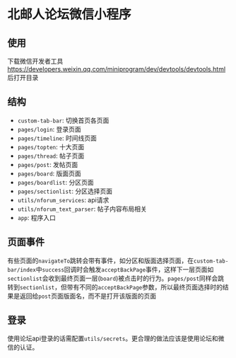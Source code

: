 # 北邮人论坛微信小程序

## 使用
下载微信开发者工具 https://developers.weixin.qq.com/miniprogram/dev/devtools/devtools.html 后打开目录

## 结构

- ```custom-tab-bar```: 切换首页各页面
- ```pages/login```: 登录页面
- ```pages/timeline```: 时间线页面
- ```pages/topten```: 十大页面
- ```pages/thread```: 帖子页面
- ```pages/post```: 发帖页面
- ```pages/board```: 版面页面
- ```pages/boardlist```: 分区页面
- ```pages/sectionlist```: 分区选择页面
- ```utils/nforum_services```: api请求
- ```utils/nforum_text_parser```: 帖子内容布局相关
- ```app```: 程序入口

## 页面事件

有些页面的```navigateTo```跳转会带有事件，如分区和版面选择页面，在```custom-tab-bar/index```中```success```回调时会触发```acceptBackPage```事件，这样下一层页面如```sectionlist```会收到最终页面一层(```board```)被点击时的行为。```pages/post```同样会跳转到```sectionlist```，但带有不同的```acceptBackPage```参数，所以最终页面选择时的结果是返回给```post```页面版面名，而不是打开该版面的页面

## 登录
使用论坛api登录的话需配置```utils/secrets```。更合理的做法应该是使用论坛和微信的认证。